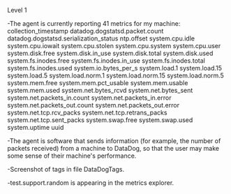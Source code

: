 Level 1

-The agent is currently reporting 41 metrics for my machine:
collection_timestamp
datadog.dogstatsd.packet.count
datadog.dogstatsd.serialization_status
ntp.offset
system.cpu.idle
system.cpu.iowait
system.cpu.stolen
system.cpu.system
system.cpu.user
system.disk.free
system.disk.in_use
system.disk.total
system.disk.used
system.fs.inodes.free
system.fs.inodes.in_use
system.fs.inodes.total
system.fs.inodes.used
system.io.bytes_per_s
system.load.1
system.load.15
system.load.5
system.load.norm.1
system.load.norm.15
system.load.norm.5
system.mem.free
system.mem.pct_usable
system.mem.usable
system.mem.used
system.net.bytes_rcvd
system.net.bytes_sent
system.net.packets_in.count
system.net.packets_in.error
system.net.packets_out.count
system.net.packets_out.error
system.net.tcp.rcv_packs
system.net.tcp.retrans_packs
system.net.tcp.sent_packs
system.swap.free
system.swap.used
system.uptime
uuid

-The agent is software that sends information (for example, the number of packets received) from a machine to DataDog, so that the user may make some sense of their machine's performance. 

-Screenshot of tags in file DataDogTags.

-test.support.random is appearing in the metrics explorer.

